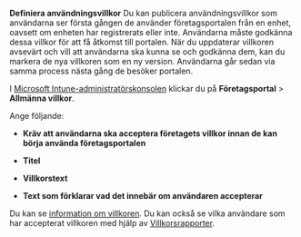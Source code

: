 **Definiera användningsvillkor** Du kan publicera användningsvillkor som användarna ser första gången de använder företagsportalen från en enhet, oavsett om enheten har registrerats eller inte. Användarna måste godkänna dessa villkor för att få åtkomst till portalen. När du uppdaterar villkoren avsevärt och vill att användarna ska kunna se och godkänna dem, kan du markera de nya villkoren som en ny version. Användarna går sedan via samma process nästa gång de besöker portalen.

I [Microsoft Intune-administratörskonsolen](http://manage.microsoft.com) klickar du på **Företagsportal** &gt; **Allmänna villkor**.

Ange följande:

-   **Kräv att användarna ska acceptera företagets villkor innan de kan börja använda företagsportalen**

-   **Titel**

-   **Villkorstext**

-   **Text som förklarar vad det innebär om användaren accepterar**

Du kan se [information om villkoren](https://technet.microsoft.com/library/mt405893.aspx).  Du kan också se vilka användare som har accepterat villkoren med hjälp av [Villkorsrapporter](https://technet.microsoft.com/library/dn646977.aspx).



<!--HONumber=Jun16_HO4-->


